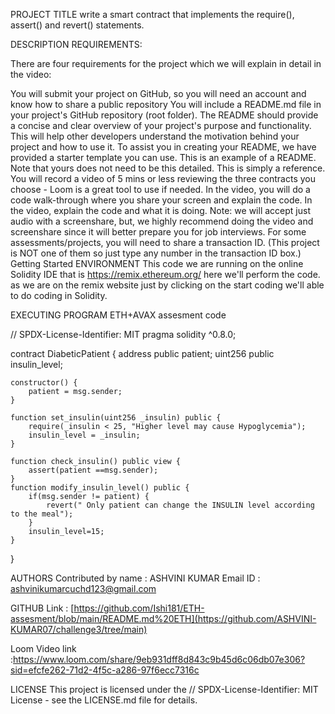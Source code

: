 PROJECT TITLE
write a smart contract that implements the require(), assert() and revert() statements.

DESCRIPTION
REQUIREMENTS:

There are four requirements for the project which we will explain in detail in the video:

You will submit your project on GitHub, so you will need an account and know how to share a public repository
You will include a README.md file in your project's GitHub repository (root folder). The README should provide a concise and clear overview of your project's purpose and functionality. This will help other developers understand the motivation behind your project and how to use it.
To assist you in creating your README, we have provided a starter template you can use.
This is an example of a README. Note that yours does not need to be this detailed. This is simply a reference.
You will record a video of 5 mins or less reviewing the three contracts you choose - Loom is a great tool to use if needed.
In the video, you will do a code walk-through where you share your screen and explain the code. In the video, explain the code and what it is doing.
Note: we will accept just audio with a screenshare, but, we highly recommend doing the video and screenshare since it will better prepare you for job interviews.
For some assessments/projects, you will need to share a transaction ID. (This project is NOT one of them so just type any number in the transaction ID box.)
Getting Started
ENVIRONMENT
This code we are running on the online Solidity IDE that is https://remix.ethereum.org/ here we'll perform the code. as we are on the remix website just by clicking on the start coding we'll able to do coding in Solidity.

EXECUTING PROGRAM
ETH+AVAX assesment code

// SPDX-License-Identifier: MIT
pragma solidity ^0.8.0;

contract DiabeticPatient {
    address public patient;
    uint256 public insulin_level;

    constructor() {
        patient = msg.sender;
    }

    function set_insulin(uint256 _insulin) public {
        require(_insulin < 25, "Higher level may cause Hypoglycemia");
        insulin_level = _insulin;
    }

    function check_insulin() public view {
        assert(patient ==msg.sender);
    }
    function modify_insulin_level() public {
        if(msg.sender != patient) {
            revert(" Only patient can change the INSULIN level according to the meal");
        }
        insulin_level=15;
    }
}


AUTHORS
Contributed by name : ASHVINI KUMAR Email ID : ashvinikumarcuchd123@gmail.com

GITHUB Link : [https://github.com/Ishi181/ETH-assesment/blob/main/README.md%20ETH](https://github.com/ASHVINI-KUMAR07/challenge3/tree/main)

Loom Video link :https://www.loom.com/share/9eb931dff8d843c9b45d6c06db07e306?sid=efcfe262-71d2-4f5c-a286-97f6ecc7316c

LICENSE
This project is licensed under the // SPDX-License-Identifier: MIT License - see the LICENSE.md file for details.
